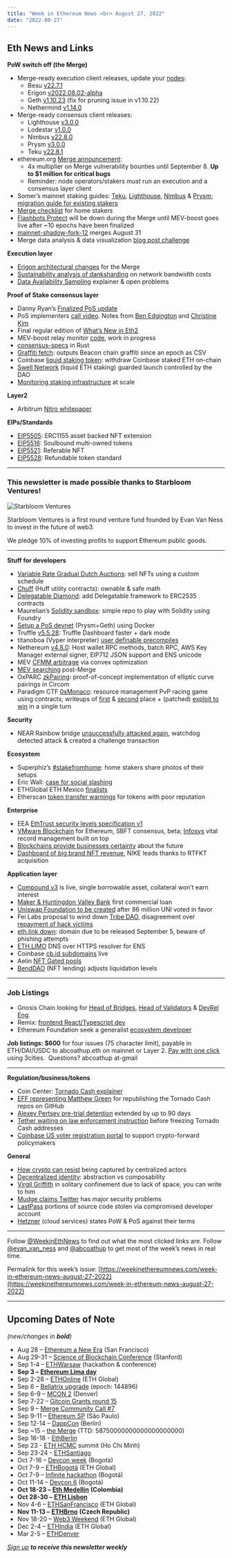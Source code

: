 ```yaml
---
title: "Week in Ethereum News <br> August 27, 2022"
date: "2022-08-27"
---
```


## **Eth News and Links**

**PoW switch off (the Merge)**

- Merge-ready execution client releases, update your [nodes](https://ethernodes.org/merge):
    - Besu [v22.7.1](https://github.com/hyperledger/besu/releases/tag/22.7.1)
    - Erigon [v2022.08.02-alpha](https://github.com/ledgerwatch/erigon/releases/tag/v2022.08.02)
    - Geth [v1.10.23](https://github.com/ethereum/go-ethereum/releases/tag/v1.10.23) (fix for pruning issue in v1.10.22)
    - Nethermind [v1.14.0](https://github.com/NethermindEth/nethermind/releases/tag/1.14.0)
- Merge-ready consensus client releases:
    - Lighthouse [v3.0.0](https://github.com/sigp/lighthouse/releases/tag/v3.0.0)
    - Lodestar [v1.0.0](https://github.com/ChainSafe/lodestar/releases/tag/v1.0.0)
    - Nimbus [v22.8.0](https://github.com/status-im/nimbus-eth2/releases/tag/v22.8.0)
    - Prysm [v3.0.0](https://github.com/prysmaticlabs/prysm/releases/tag/v3.0.0)
    - Teku [v22.8.1](https://github.com/ConsenSys/teku/releases/tag/22.8.1)
- ethereum.org [Merge announcement](https://blog.ethereum.org/2022/08/24/mainnet-merge-announcement):
    - 4x multiplier on Merge vulnerability bounties until September 8. **Up to $1 million for critical bugs**
    - Reminder: node operators/stakers _must_ run an execution and a consensus layer client
- Somer’s mainnet staking guides: [Teku](https://someresat.medium.com/guide-to-staking-on-ethereum-ubuntu-teku-f09ecd9ef2ee), [Lighthouse](https://someresat.medium.com/guide-to-staking-on-ethereum-ubuntu-lighthouse-773f5d982e03), [Nimbus](https://someresat.medium.com/guide-to-staking-on-ethereum-ubuntu-nimbus-31f56657ea8f) & [Prysm](https://someresat.medium.com/guide-to-staking-on-ethereum-ubuntu-prysm-581fb1969460); [migration guide for existing stakers](https://someresat.medium.com/supplementary-guide-to-staking-on-ethereum-for-existing-stakers-57493678a460)
- [Merge checklist](https://www.coincashew.com/coins/overview-eth/ethereum-merge-upgrade-checklist-for-home-stakers-and-validators) for home stakers
- [Flashbots Protect](https://writings.flashbots.net/writings/flashbots-protect-merge-and-beyond/) will be down during the Merge until MEV-boost goes live after ~10 epochs have been finalized
- [mainnet-shadow-fork-12](https://twitter.com/abcoathup/status/1562545482802806784) merges August 31
- Merge data analysis & data visualization [blog post challenge](https://esp.ethereum.foundation/merge-data-challenge)

**Execution layer**

- [Erigon architectural changes](https://hackmd.io/@4_PBxu6jQtO7qASCOn0H6w/SJUyNkuA9) for the Merge
- [Sustainability analysis of danksharding](https://hackmd.io/7NxqZepgR-iP9f4RIyqdbw) on network bandwidth costs
- [Data Availability Sampling](https://www.paradigm.xyz/2022/08/das) explainer & open problems

**Proof of Stake consensus layer**

- Danny Ryan’s [Finalized PoS update](https://blog.ethereum.org/2022/08/26/finalized-no-37)
- PoS implementers [call video](https://www.youtube.com/watch?v=tjmpu8O-xsA&t=113s). Notes from [Ben Edgington](https://hackmd.io/@benjaminion/Hy_d7lryj) and [Christine Kim](https://docsend.com/view/68ijsabyy5m8ybi4)
- Final regular edition of [What’s New in Eth2](https://hackmd.io/@benjaminion/eth2_news/https%3A%2F%2Fhackmd.io%2F%40benjaminion%2Fwnie2_220826)
- MEV-boost relay monitor [code](https://github.com/ralexstokes/relay-monitor#readme), work in progress
- [consensus-specs](https://github.com/ralexstokes/ethereum-consensus/releases/tag/v0.1.0) in Rust
- [Graffiti fetch](https://github.com/rauljordan/graffiti-fetcher#readme): outputs Beacon chain graffiti since an epoch as CSV
- Coinbase [liquid staking token](https://twitter.com/CoinbaseAssets/status/1562476695357358080): withdraw Coinbase staked ETH on-chain
- [Swell Network](https://blog.swellnetwork.io/mainnet-soft-launch-announcement/) (liquid ETH staking) guarded launch controlled by the DAO
- [Monitoring staking infrastructure](https://www.kiln.fi/post/monitoring-ethereum-staking-infrastructure-at-scale) at scale

**Layer2**

- Arbitrum [Nitro whitepaper](https://github.com/OffchainLabs/nitro/blob/master/docs/Nitro-whitepaper.pdf)

**EIPs/Standards**

- [EIP5505](https://eips.ethereum.org/EIPS/eip-5505): ERC1155 asset backed NFT extension
- [EIP5516](https://eips.ethereum.org/EIPS/eip-5516): Soulbound multi-owned tokens
- [EIP5521](https://eips.ethereum.org/EIPS/eip-5521): Referable NFT
- [EIP5528](https://github.com/ethereum/EIPs/pull/5528/files): Refundable token standard

* * *

### **This newsletter is made possible thanks to** Starbloom Ventures!

![Starbloom Ventures](https://weekinethereumnews.com/wp-content/uploads/2021/11/Screenshot-from-2021-11-19-15-25-51.png)

Starbloom Ventures is a first round venture fund founded by Evan Van Ness to invest in the future of web3.

We pledge 10% of investing profits to support Ethereum public goods.

* * *

**Stuff for developers**

- [Variable Rate Gradual Dutch Auctions](https://www.paradigm.xyz/2022/08/vrgda): sell NFTs using a custom schedule
- [Chuff](https://github.com/alexroan/chuff#readme) (Huff utility contracts): ownable & safe math
- [Delegatable Diamond](https://github.com/delegatable/delegatable-sol/tree/main/contracts/diamond#readme): add Delegatable framework to ERC2535 contracts
- Maurelian’s [Solidity sandbox](https://github.com/maurelian/solidity-sandbox/#readme): simple repo to play with Solidity using Foundry
- [Setup a PoS devnet](https://rauljordan.com/2022/08/21/how-to-setup-a-proof-of-stake-devnet.html) (Prysm+Geth) using Docker
- Truffle [v5.5.28](https://github.com/trufflesuite/truffle/releases/tag/v5.5.28): Truffle Dashboard faster + dark mode
- titanoboa (Vyper interpreter) [user definable precompiles](https://twitter.com/big_tech_sux/status/1562931931423309828)
- Nethereum [v4.8.0](https://github.com/Nethereum/Nethereum/releases/tag/4.8.0): Host wallet RPC methods, batch RPC, AWS Key Manager external signer, EIP712 JSON support and ENS unicode
- MEV [CFMM arbitrage](https://noxx.substack.com/p/dex-arbitrage-mathematical-optimisations) via convex optimization
- [MEV searching](https://writings.flashbots.net/writings/searching-post-merge/) post-Merge
- OxPARC [zkPairing](https://0xparc.org/blog/zk-pairing-2): proof-of-concept implementation of elliptic curve pairings in Circom
- Paradigm CTF [0xMonaco](https://twitter.com/aradtski/status/1561451068265037825): resource management PvP racing game using contracts; writeups of [first](https://twitter.com/z0age/status/1561685707650990084) & [second](https://abdullathedruid.github.io/0xmonaco.html) place + (patched) [exploit to win](https://hackmd.io/@onemanbandplus2/S1Ez1Ulys) in a single turn

**Security**

- NEAR Rainbow bridge [unsuccessfully attacked again](https://twitter.com/alexauroradev/status/1561692371833667585), watchdog detected attack & created a challenge transaction

**Ecosystem**

- Superphiz’s [#stakefromhome](https://twitter.com/hashtag/stakefromhome): home stakers share photos of their setups
- Eric Wall: [case for social slashing](https://ercwl.medium.com/the-case-for-social-slashing-59277ff4d9c7)
- ETHGlobal ETH Mexico [finalists](https://ethglobal.medium.com/ethmexico-2022-b16a4843f2fd)
- Etherscan [token transfer warnings](https://twitter.com/etherscan/status/1561679607874863104) for tokens with poor reputation

**Enterprise**

- EEA [EthTrust security levels specification v1](https://entethalliance.org/enterprise-ethereum-alliance-advances-smart-contract-security-with-ethtrust-specification/)
- [VMware Blockchain](https://octo.vmware.com/introducing-vmware-blockchain-for-ethereum-beta-and-developer-kit/) for Ethereum, SBFT consensus, beta; [Infosys](https://www.infosys.com/services/blockchain/insights/management-solution.html) vital record management built on top
- [Blockchains provide businesses certainty](https://entethalliance.org/why-are-blockchains-useful-for-business/) about the future
- [Dashboard of big brand NFT revenue](https://dune.com/kingjames23/nft-project-possible-data-to-use), NIKE leads thanks to RTFKT acquisition

**Application layer**

- [Compound v3](https://medium.com/compound-finance/compound-iii-is-live-a7983dee7e60) is live, single borrowable asset, collateral won’t earn interest
- [Maker & Huntingdon Valley Bank](https://twitter.com/MakerDAO/status/1562045115828412417) first commercial loan
- [Uniswap Foundation to be created](https://twitter.com/haydenzadams/status/1562413424885243904) after 86 million UNI voted in favor
- Fei Labs proposal to wind down [Tribe DAO](https://tribe.fei.money/t/tip-121-proposal-for-the-future-of-the-tribe-dao/4475), disagreement over [repayment of hack victims](https://tribe.fei.money/t/tip-121-proposal-for-the-future-of-the-tribe-dao/4475/34)
- [eth.link down](https://twitter.com/ENS_DAO/status/1562998396968873984): domain due to be released September 5, beware of phishing attempts
- [ETH.LIMO](https://twitter.com/eth_limo/status/1562485520965312512) DNS over HTTPS resolver for ENS
- Coinbase [cb.id subdomains](https://twitter.com/brian_armstrong/status/1561935998577102850) live
- Aelin [NFT Gated pools](https://mirror.xyz/aelinnews.eth/FeDcPNcpQW3aHJvzyulFK31k6wRS5xZVsPB_hOF6afc)
- [BendDAO](https://thedefiant.io/benddao-emergency-changes) (NFT lending) adjusts liquidation levels

* * *

### **Job Listings**

- Gnosis Chain looking for [Head of Bridges](https://grnh.se/9bed164e2us), [Head of Validators](https://grnh.se/e51fc7332us) & [DevRel Eng](https://grnh.se/571e88cc2us).
- Remix: [frontend React/Typescript dev](https://jobs.lever.co/ethereumfoundation/2c293808-48ed-4994-b0e0-14a8986e6ff3)
- Ethereum Foundation seek a generalist [ecosystem developer](https://jobs.lever.co/ethereumfoundation/6b80a26f-7db3-4415-8339-a3543a967998?lever-origin=applied&lever-source%5B%5D=Week%20in%20Ethereum)

**Job listings: $600** for four issues (75 character limit), payable in ETH/DAI/USDC to abcoathup.eth on mainnet or Layer 2. [Pay with one click](https://3cities.xyz/#/pay?c=H4sIAHqco2IAAyXOMU6EQBSA4atMqVbAgGjJuqzGmI3JrrHcDMODnQAz5L03ERsTLey9gtJop8bGUk-xt5HE4m-__A_vPbreEZRZjQAdWH58ZZeVJQLR7iAYQglFKeNYVipJ0mQR5EWYSpCRnB_F4fEijZPopJqFz5v-Z9xg3_-O1jHsTq8BGmGsyHkLCL4TS7ghce4KcWGIja1F5XDKozBEHkjs3aWJ0FuFSjOgaE1neP-jdbXRqs2IgNdGN4AvV6v5t-qct5zRzNRL3xWAZzCsGCf3LRgiqWV8GASfxKgY6ttLhGq6sBro_otdA_afygfdejLO0tM4qes_d-LI2xABAAA) using 3cities.  Questions? abcoathup at-gmail

* * *

**Regulation/business/tokens**

- Coin Center: [Tornado Cash explainer](https://www.coincenter.org/education/advanced-topics/how-does-tornado-cash-work/)
- [EFF representing Matthew Green](https://www.eff.org/deeplinks/2022/08/code-speech-and-tornado-cash-mixer) for republishing the Tornado Cash repos on GitHub
- [Alexey Pertsev pre-trial detention](https://www.prosecutionservice.nl/latest/news/2022/08/26/remand-suspect-tornado-cash-extended-by-90-days) extended by up to 90 days
- [Tether waiting on law enforcement instruction](https://tether.to/en/tether-holds-firm-on-decision-not-to-freeze-tornado-cash-addresses-awaits-law-enforcement-instruction/) before freezing Tornado Cash addresses
- [Coinbase US voter registration portal](https://blog.coinbase.com/why-were-launching-a-voter-registration-education-initiative-e5b1498d3674) to support crypto-forward policymakers

**General**

- [How crypto can resist](https://saffron.mirror.xyz/E6UKhw0KAZL1TgAeI_pcWSwkUDHOQ5R28OBHknTzy24) being captured by centralized actors
- [Decentralized identity](https://arxiv.org/abs/2208.11443): abstraction vs composability
- [Virgil Griffith](https://twitter.com/BrantlyMillegan/status/1561719432686276609) in solitary confinement due to lack of space, you can write to him
- [Mudge claims Twitter](https://edition.cnn.com/2022/08/23/tech/twitter-whistleblower-peiter-zatko-security/index.html) has major security problems
- [LastPass](https://blog.lastpass.com/2022/08/notice-of-recent-security-incident/) portions of source code stolen via compromised developer account
- [Hetzner](https://www.reddit.com/r/hetzner/comments/wucxs4/comment/ilfoj8u/) (cloud services) states PoW & PoS against their terms

* * *

Follow [@WeekinEthNews](https://twitter.com/WeekInEthNews) to find out what the most clicked links are. Follow [@evan\_van\_ness](https://twitter.com/evan_van_ness) and [@abcoathup](https://twitter.com/abcoathup) to get most of the week’s news in real time.

Permalink for this week’s issue: [https://weekinethereumnews.com/week-in-ethereum-news-august-27-2022](https://weekinethereumnews.com/week-in-ethereum-news-august-27-2022)

* * *

## **Upcoming Dates of Note**

_(new/changes in_ **_bold_**_)_

- Aug 28 – [Ethereum a New Era](https://go.ueth.org/) (San Francisco)
- Aug 29-31 – [Science of Blockchain Conference](https://cbr.stanford.edu/sbc22/) (Stanford)
- Sep 1-4 – [ETHWarsaw](https://ethwarsaw.dev/) (hackathon & conference)
- **Sep 3 –** [**Ethereum Lima day**](https://ethlima.org/index.php/eld/)
- Sep 2-28 – [ETHOnline](https://online.ethglobal.com/') (ETH Global)
- Sep 6 – [Bellatrix upgrade](https://blog.ethereum.org/2022/08/24/mainnet-merge-announcement/) (epoch: 144896)
- Sep 6-9 – [MCON 2](https://www.mcon.fun/) (Denver)
- Sep 7-22 – [Gitcoin Grants round 15](https://twitter.com/gitcoin/status/1558498622949523456)
- Sep 9 – [Merge Community Call #7](https://github.com/ethereum/pm/issues/599)
- Sep 9-11 – [Ethereum SP](https://www.ethereumbrasil.com/#next) (São Paulo)
- Sep 12-14 – [DappCon](https://www.dappcon.io/) (Berlin)
- Sep ~15 – [the Merge](https://blog.ethereum.org/2022/08/24/mainnet-merge-announcement/) (TTD: 58750000000000000000000)
- Sep 16-18 - [EthBerlin](https://ethberlin.ooo/)
- Sep 23 - [ETH HCMC](https://2022.ethhcmc.com/) summit (Ho Chi Minh)
- Sep 23-24 - [ETHSantiago](https://ethsantiago.com/)
- Oct 7-16 – [Devcon week](https://devcon.org/en/devcon-week/) (Bogotá)
- Oct 7-9 – [ETHBogotá](https://bogota.ethglobal.com/) (ETH Global)
- Oct 7-9 – [Infinite hackathon](https://infinite-hackathons.eth.limo/) (Bogotá)
- Oct 11-14 – [Devcon 6](https://blog.ethereum.org/2022/02/18/colombia-in-2022-redux/) (Bogotá)
- **Oct 18-23 –** [**Eth Medellin**](https://twitter.com/EthMedellin) **(Colombia)**
- **Oct 28-30 –** [**ETH Lisbon**](https://www.ethlisbon.org/)
- Nov 4-6 – [ETHSanFrancisco](https://sf.ethglobal.com/) (ETH Global)
- **Nov 11-13 –** [**ETHBrno**](https://mirror.xyz/ethbrno.eth/6BH9cUVuD85hy5O0L5cOOOE7niSA9Yo5eWsXVzKOlO4) **(Czech Republic)**
- Nov 18-20 – [Web3 Weekend](https://web3weekend.ethglobal.com/) (ETH Global)
- Dec 2-4 – [ETHIndia](https://ethindia.co/) (ETH Global)
- Mar 2-5 – [ETHDenver](https://www.ethdenver.com/)

[_Sign up_](https://weekinethereum.substack.com/subscribe#about) **_to receive this newsletter weekly_**
